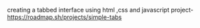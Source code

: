 creating a tabbed interface using html ,css and javascript
project-https://roadmap.sh/projects/simple-tabs
